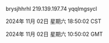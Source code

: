 brysjhhrhl 219.139.197.74 yqqlmgsycl

2024年 11月 02日 星期六 18:50:02 CST

2024年 11月 02日 星期六 10:50:02 GMT
